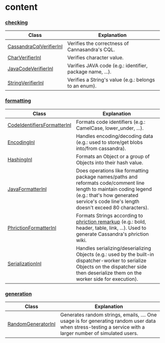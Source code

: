 # content

### [checking](https://github.com/vangav/vos_backend/tree/master/src/com/vangav/backend/content/checking)

| Class | Explanation |
| ----- | ----------- |
| [CassandraCqlVerifierInl](https://github.com/vangav/vos_backend/blob/master/src/com/vangav/backend/content/checking/CassandraCqlVerifierInl.java) | Verifies the correctness of Cannasandra's CQL. |
| [CharVerifierInl](https://github.com/vangav/vos_backend/blob/master/src/com/vangav/backend/content/checking/CharVerifierInl.java) | Verifies character value. |
| [JavaCodeVerifierInl](https://github.com/vangav/vos_backend/blob/master/src/com/vangav/backend/content/checking/JavaCodeVerifierInl.java) | Varifies JAVA code (e.g.: identifier, package name, ...). |
| [StringVerifierInl](https://github.com/vangav/vos_backend/blob/master/src/com/vangav/backend/content/checking/StringVerifierInl.java) | Verifies a String's value (e.g.: belongs to an enum). |

### [formatting](https://github.com/vangav/vos_backend/tree/master/src/com/vangav/backend/content/formatting)

| Class | Explanation |
| ----- | ----------- |
| [CodeIdentifiersFormatterInl](https://github.com/vangav/vos_backend/blob/master/src/com/vangav/backend/content/formatting/CodeIdentifiersFormatterInl.java) | Formats code identifiers (e.g.: CamelCase, lower_under, ...). |
| [EncodingInl](https://github.com/vangav/vos_backend/blob/master/src/com/vangav/backend/content/formatting/EncodingInl.java) | Handles encoding/decoding data (e.g.: used to store/get blobs into/from cassandra). |
| [HashingInl](https://github.com/vangav/vos_backend/blob/master/src/com/vangav/backend/content/formatting/HashingInl.java) | Formats an Object or a group of Objects into their hash value. |
| [JavaFormatterInl](https://github.com/vangav/vos_backend/blob/master/src/com/vangav/backend/content/formatting/JavaFormatterInl.java) | Does operations like formatting package names/paths and reformats code/comment line length to maintain coding legend (e.g.: that's how generated service's code line's length doesn't exceed 80 characters). |
| [PhrictionFormatterInl](https://github.com/vangav/vos_backend/blob/master/src/com/vangav/backend/content/formatting/PhrictionFormatterInl.java) | Formats Strings according to [phriction remarkup](https://secure.phabricator.com/book/phabricator/article/remarkup/) (e.g.: bold, header, table, link, ...). Used to generate Cassandra's phriction wiki. |
| [SerializationInl](https://github.com/vangav/vos_backend/blob/master/src/com/vangav/backend/content/formatting/SerializationInl.java) | Handles serializing/deserializing Objects (e.g.: used by the built-in dispatcher-worker to serialize Objects on the dispatcher side then deserialize them on the worker side for execution). |

### [generation](https://github.com/vangav/vos_backend/tree/master/src/com/vangav/backend/content/generation)

| Class | Explanation |
| ----- | ----------- |
| [RandomGeneratorInl](https://github.com/vangav/vos_backend/blob/master/src/com/vangav/backend/content/generation/RandomGeneratorInl.java) | Generates random strings, emails, .... One usage is for generating random user data when stress-testing a service with a larger number of simulated users. |
